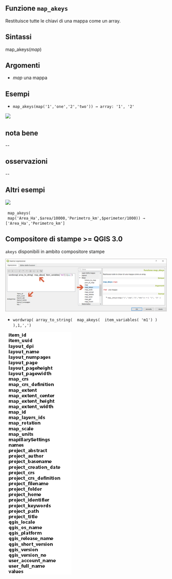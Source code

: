 ## Funzione `map_akeys`

Restituisce tutte le chiavi di una mappa come un array.

## Sintassi

map_akeys(_map_)

## Argomenti

* _map_ una mappa

## Esempi

* `map_akeys(map('1','one','2','two')) → array: '1', '2'`

![](/img/maps/map_akeys/map_akeys1.png)

## nota bene

--

## osservazioni

--

## Altri esempi

![](/img/maps/map_akeys/map_akeys2.png)

```
 map_akeys( 
 map('Area_Ha',$area/10000,'Perimetro_km',$perimeter/1000)) → ['Area_Ha','Perimetro_km']
```

## Compositore di stampe >= QGIS 3.0

`akeys` disponibili in ambito compositore stampe

![](/img/maps/map_akeys/map_akeys3.png)

* `wordwrap( array_to_string(  map_akeys(  item_variables( 'm1') ) ),1,',') `


![](/img/maps/map_akeys/map_akeys4.png)